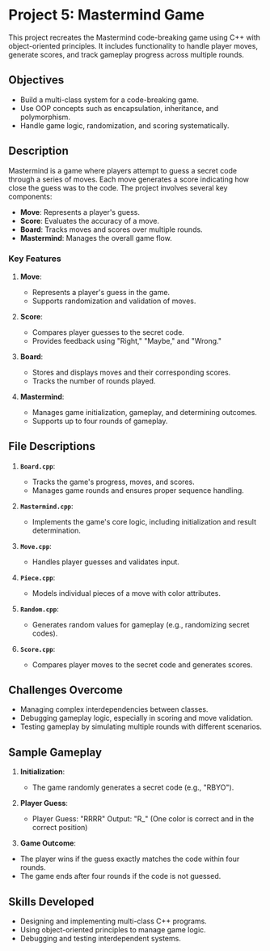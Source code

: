 # Project 5: Mastermind Game

This project recreates the Mastermind code-breaking game using C++ with object-oriented principles. It includes functionality to handle player moves, generate scores, and track gameplay progress across multiple rounds.

## Objectives
- Build a multi-class system for a code-breaking game.
- Use OOP concepts such as encapsulation, inheritance, and polymorphism.
- Handle game logic, randomization, and scoring systematically.

## Description
Mastermind is a game where players attempt to guess a secret code through a series of moves. Each move generates a score indicating how close the guess was to the code. The project involves several key components:
- **Move**: Represents a player's guess.
- **Score**: Evaluates the accuracy of a move.
- **Board**: Tracks moves and scores over multiple rounds.
- **Mastermind**: Manages the overall game flow.

### Key Features
1. **Move**:
   - Represents a player's guess in the game.
   - Supports randomization and validation of moves.

2. **Score**:
   - Compares player guesses to the secret code.
   - Provides feedback using "Right," "Maybe," and "Wrong."

3. **Board**:
   - Stores and displays moves and their corresponding scores.
   - Tracks the number of rounds played.

4. **Mastermind**:
   - Manages game initialization, gameplay, and determining outcomes.
   - Supports up to four rounds of gameplay.

## File Descriptions
1. **`Board.cpp`**:
   - Tracks the game's progress, moves, and scores.
   - Manages game rounds and ensures proper sequence handling.

2. **`Mastermind.cpp`**:
   - Implements the game's core logic, including initialization and result determination.

3. **`Move.cpp`**:
   - Handles player guesses and validates input.

4. **`Piece.cpp`**:
   - Models individual pieces of a move with color attributes.

5. **`Random.cpp`**:
   - Generates random values for gameplay (e.g., randomizing secret codes).

6. **`Score.cpp`**:
   - Compares player moves to the secret code and generates scores.

## Challenges Overcome
- Managing complex interdependencies between classes.
- Debugging gameplay logic, especially in scoring and move validation.
- Testing gameplay by simulating multiple rounds with different scenarios.

## Sample Gameplay
1. **Initialization**:
   - The game randomly generates a secret code (e.g., "RBYO").

2. **Player Guess**:
   - Player Guess: "RRRR" Output: "R_" (One color is correct and in the correct position)

4. **Game Outcome**:
- The player wins if the guess exactly matches the code within four rounds.
- The game ends after four rounds if the code is not guessed.

## Skills Developed
- Designing and implementing multi-class C++ programs.
- Using object-oriented principles to manage game logic.
- Debugging and testing interdependent systems.
